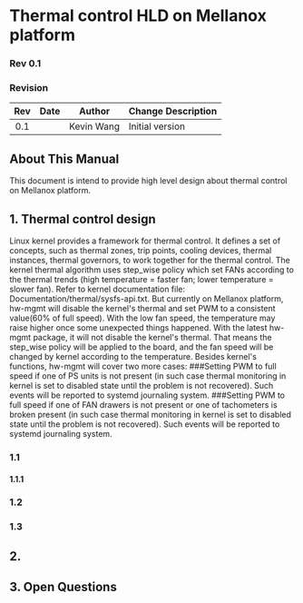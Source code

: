 # Thermal control HLD on Mellanox platform #

### Rev 0.1 ###

### Revision
 | Rev |     Date    |       Author       | Change Description                |
 |:---:|:-----------:|:------------------:|-----------------------------------|
 | 0.1 |             |    Kevin Wang      | Initial version                   |

## About This Manual ##

This document is intend to provide high level design about thermal control on Mellanox platform.

## 1. Thermal control design ##
Linux kernel provides a framework for thermal control. It defines a set of concepts, such as thermal zones, trip points, cooling devices, thermal instances, thermal governors, to work together for the thermal control. The kernel thermal algorithm uses step_wise policy which set FANs according to the thermal trends (high temperature = faster fan; lower temperature = slower fan). Refer to kernel documentation file: Documentation/thermal/sysfs-api.txt.
But currently on Mellanox platform, hw-mgmt will disable the kernel's thermal and set PWM to a consistent value(60% of full speed). With the low fan speed, the temperature may raise higher once some unexpected things happened.
With the latest hw-mgmt package, it will not disable the kernel's thermal. That means the step_wise policy will be applied to the board, and the fan speed will be changed by kernel according to the temperature. Besides kernel's functions, hw-mgmt will cover two more cases:
    ###Setting PWM to full speed if one of PS units is not present (in such case thermal monitoring in kernel is set to disabled state until the problem is not recovered). Such events will be reported to systemd journaling system.
    ###Setting PWM to full speed if one of FAN drawers is not present or one of tachometers is broken present (in such case thermal monitoring in kernel is set to disabled state until the problem is not recovered). Such events will be reported to systemd journaling system.

### 1.1  ###



#### 1.1.1  ####

	

### 1.2  ###

### 1.3  ###


## 2.  ##



## 3. Open Questions ##


      

